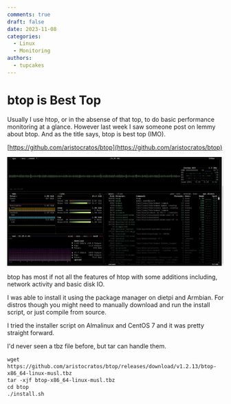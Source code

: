 ```yaml
---
comments: true
draft: false
date: 2023-11-08
categories:
  - Linux
  - Monitoring
authors:
  - tupcakes
---
```



# btop is Best Top
Usually I use htop, or in the absense of that top, to do basic performance monitoring at a glance. However last week I saw someone post on lemmy about btop. And as the title says, btop is best top (IMO).

[https://github.com/aristocratos/btop](https://github.com/aristocratos/btop)

![Alt text](assets/2023-11-08-btop.png)

btop has most if not all the features of htop with some additions including, network activity and basic disk IO.

I was able to install it using the package manager on dietpi and Armbian. For distros though you might need to manually download and run the install script, or just compile from source.

I tried the installer script on Almalinux and CentOS 7 and it was pretty straight forward.

 I'd never seen a tbz file before, but tar can handle them.

```shell
wget https://github.com/aristocratos/btop/releases/download/v1.2.13/btop-x86_64-linux-musl.tbz
tar -xjf btop-x86_64-linux-musl.tbz
cd btop
./install.sh
```
